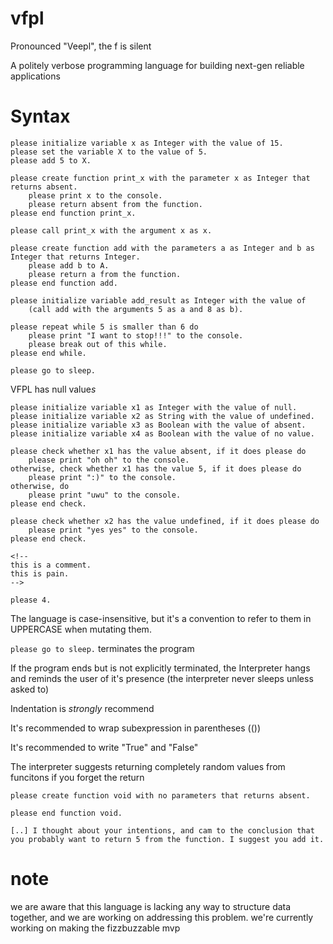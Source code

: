 # vfpl

Pronounced "Veepl", the f is silent  

A politely verbose programming language for building next-gen reliable applications

# Syntax

```
please initialize variable x as Integer with the value of 15.
please set the variable X to the value of 5.
please add 5 to X.

please create function print_x with the parameter x as Integer that returns absent.
    please print x to the console.
    please return absent from the function.
please end function print_x.

please call print_x with the argument x as x.

please create function add with the parameters a as Integer and b as Integer that returns Integer.
    please add b to A.
    please return a from the function.
please end function add.

please initialize variable add_result as Integer with the value of 
    (call add with the arguments 5 as a and 8 as b).

please repeat while 5 is smaller than 6 do
    please print "I want to stop!!!" to the console.
    please break out of this while.
please end while.

please go to sleep.
```

VFPL has null value*s*

```
please initialize variable x1 as Integer with the value of null.
please initialize variable x2 as String with the value of undefined.
please initialize variable x3 as Boolean with the value of absent.
please initialize variable x4 as Boolean with the value of no value.

please check whether x1 has the value absent, if it does please do
    please print "oh oh" to the console.
otherwise, check whether x1 has the value 5, if it does please do
    please print ":)" to the console.
otherwise, do
    please print "uwu" to the console.
please end check.

please check whether x2 has the value undefined, if it does please do
    please print "yes yes" to the console.
please end check.

<!--
this is a comment.
this is pain.
-->

please 4.
```

The language is case-insensitive, but it's a convention to refer to them in UPPERCASE when mutating them.

`please go to sleep.` terminates the program

If the program ends but is not explicitly terminated, the Interpreter hangs and reminds the user of it's presence (the interpreter never sleeps unless asked to)

Indentation is *strongly* recommend

It's recommended to wrap subexpression in parentheses (())

It's recommended to write "True" and "False"

The interpreter suggests returning completely random values from funcitons if you forget the return

```
please create function void with no parameters that returns absent.

please end function void.
```

`[..] I thought about your intentions, and cam to the conclusion that you probably want to return 5 from the function. I suggest you add it.`

# note
we are aware that this language is lacking any way to structure data together, and we are working on addressing this problem.
we're currently working on making the fizzbuzzable mvp
